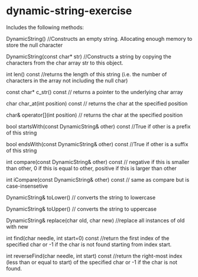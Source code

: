# dynamic-string-exercise

Includes the following methods:

DynamicString() //Constructs an empty string. Allocating enough memory to store the null character

DynamicString(const char* str) //Constructs a string by copying the characters from the char array str to this object.

int len() const //returns the length of this string (i.e. the number of characters in the array not including the null char)

const char* c_str() const // returns a pointer to the underlying char array

char char_at(int position) const // returns the char at the specified position

char& operator[](int position) // returns the char at the specified position

bool startsWith(const DynamicString& other) const //True if other is a prefix of this string

bool endsWith(const DynamicString& other) const //True if other is a suffix of this string

int compare(const DynamicString& other) const // negative if this is smaller than other, 0 if this is equal to other, positive if this is larger than other

int iCompare(const DynamicString& other) const // same as compare but is case-insensetive

DynamicString& toLower() // converts the string to lowercase

DynamicString& toUpper() // converts the string to uppercase

DynamicString& replace(char old, char new) //replace all instances of old with new

int find(char needle, int start=0) const //return the first index of the specified char or -1 if the char is not found starting from index start.

int reverseFind(char needle, int start) const //return the right-most index (less than or equal to start) of the specified char or -1 if the char is not found.
